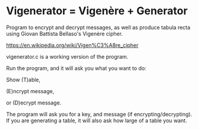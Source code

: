 # Vigenerator = Vigenère + Generator
Program to encrypt and decrypt messages, as well as produce tabula recta using Giovan Battista Bellaso's Vigenère cipher. 

https://en.wikipedia.org/wiki/Vigen%C3%A8re_cipher

vigenerator.c is a working version of the program.

Run the program, and it will ask you what you want to do:

Show (T)able,

(E)ncrypt message,

or (D)ecrypt message.

The program will ask you for a key, and message (if encrypting/decrypting). If you are generating a table, it will also ask how large of a table you want.
